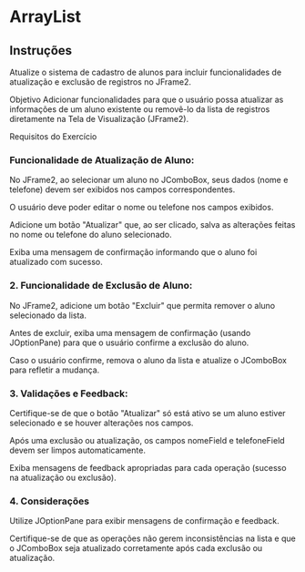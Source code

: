 # ArrayList

## Instruções
Atualize o sistema de cadastro de alunos para incluir funcionalidades de atualização e exclusão de registros no JFrame2.

Objetivo
Adicionar funcionalidades para que o usuário possa atualizar as informações de um aluno existente ou removê-lo da lista de registros diretamente na Tela de Visualização (JFrame2).


Requisitos do Exercício

### Funcionalidade de Atualização de Aluno:


No JFrame2, ao selecionar um aluno no JComboBox, seus dados (nome e telefone) devem ser exibidos nos campos correspondentes.

O usuário deve poder editar o nome ou telefone nos campos exibidos.

Adicione um botão "Atualizar" que, ao ser clicado, salva as alterações feitas no nome ou telefone do aluno selecionado.

Exiba uma mensagem de confirmação informando que o aluno foi atualizado com sucesso.


### 2. Funcionalidade de Exclusão de Aluno:


No JFrame2, adicione um botão "Excluir" que permita remover o aluno selecionado da lista.

Antes de excluir, exiba uma mensagem de confirmação (usando JOptionPane) para que o usuário confirme a exclusão do aluno.

Caso o usuário confirme, remova o aluno da lista e atualize o JComboBox para refletir a mudança.



### 3. Validações e Feedback:

Certifique-se de que o botão "Atualizar" só está ativo se um aluno estiver selecionado e se houver alterações nos campos.

Após uma exclusão ou atualização, os campos nomeField e telefoneField devem ser limpos automaticamente.

Exiba mensagens de feedback apropriadas para cada operação (sucesso na atualização ou exclusão).


### 4. Considerações

Utilize JOptionPane para exibir mensagens de confirmação e feedback.

Certifique-se de que as operações não gerem inconsistências na lista e que o JComboBox seja atualizado corretamente após cada exclusão ou atualização.
